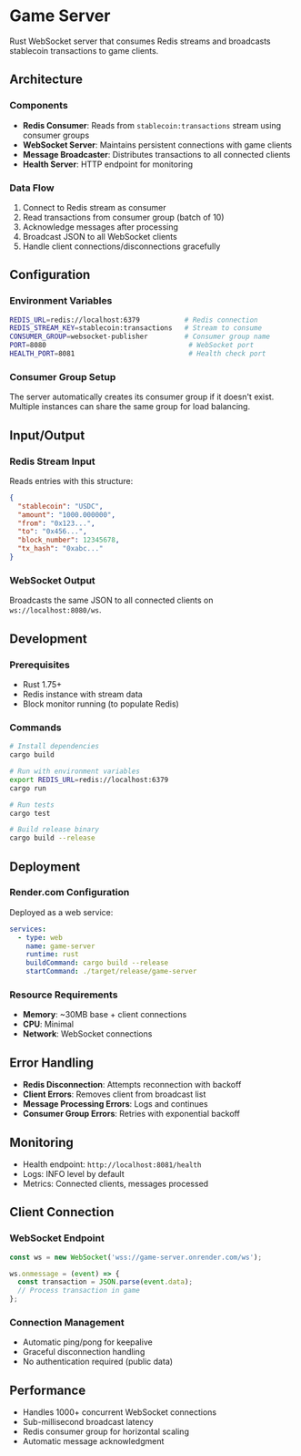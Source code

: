 # Game Server

Rust WebSocket server that consumes Redis streams and broadcasts stablecoin transactions to game clients.

## Architecture

### Components

- **Redis Consumer**: Reads from `stablecoin:transactions` stream using consumer groups
- **WebSocket Server**: Maintains persistent connections with game clients
- **Message Broadcaster**: Distributes transactions to all connected clients
- **Health Server**: HTTP endpoint for monitoring

### Data Flow

1. Connect to Redis stream as consumer
2. Read transactions from consumer group (batch of 10)
3. Acknowledge messages after processing
4. Broadcast JSON to all WebSocket clients
5. Handle client connections/disconnections gracefully

## Configuration

### Environment Variables

```bash
REDIS_URL=redis://localhost:6379           # Redis connection
REDIS_STREAM_KEY=stablecoin:transactions   # Stream to consume
CONSUMER_GROUP=websocket-publisher         # Consumer group name  
PORT=8080                                   # WebSocket port
HEALTH_PORT=8081                            # Health check port
```

### Consumer Group Setup

The server automatically creates its consumer group if it doesn't exist. Multiple instances can share the same group for load balancing.

## Input/Output

### Redis Stream Input

Reads entries with this structure:
```json
{
  "stablecoin": "USDC",
  "amount": "1000.000000",
  "from": "0x123...",
  "to": "0x456...",
  "block_number": 12345678,
  "tx_hash": "0xabc..."
}
```

### WebSocket Output  

Broadcasts the same JSON to all connected clients on `ws://localhost:8080/ws`.

## Development

### Prerequisites

- Rust 1.75+
- Redis instance with stream data
- Block monitor running (to populate Redis)

### Commands

```bash
# Install dependencies
cargo build

# Run with environment variables
export REDIS_URL=redis://localhost:6379
cargo run

# Run tests
cargo test

# Build release binary
cargo build --release
```

## Deployment

### Render.com Configuration

Deployed as a web service:

```yaml
services:
  - type: web
    name: game-server
    runtime: rust
    buildCommand: cargo build --release
    startCommand: ./target/release/game-server
```

### Resource Requirements

- **Memory**: ~30MB base + client connections
- **CPU**: Minimal
- **Network**: WebSocket connections

## Error Handling

- **Redis Disconnection**: Attempts reconnection with backoff
- **Client Errors**: Removes client from broadcast list
- **Message Processing Errors**: Logs and continues
- **Consumer Group Errors**: Retries with exponential backoff

## Monitoring

- Health endpoint: `http://localhost:8081/health`
- Logs: INFO level by default
- Metrics: Connected clients, messages processed

## Client Connection

### WebSocket Endpoint

```javascript
const ws = new WebSocket('wss://game-server.onrender.com/ws');

ws.onmessage = (event) => {
  const transaction = JSON.parse(event.data);
  // Process transaction in game
};
```

### Connection Management

- Automatic ping/pong for keepalive
- Graceful disconnection handling
- No authentication required (public data)

## Performance

- Handles 1000+ concurrent WebSocket connections
- Sub-millisecond broadcast latency
- Redis consumer group for horizontal scaling
- Automatic message acknowledgment